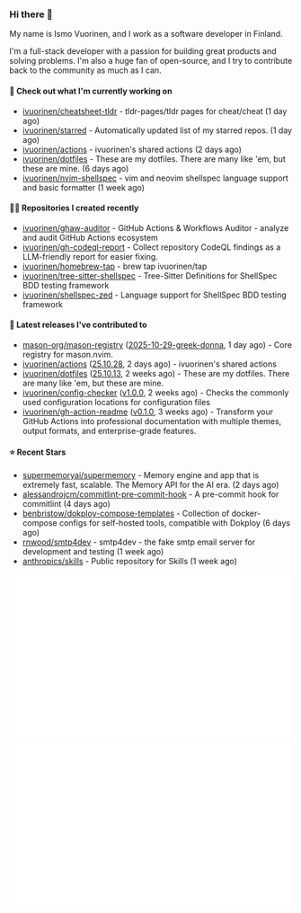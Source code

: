 
### Hi there 👋

My name is Ismo Vuorinen, and I work as a software developer in Finland.

I'm a full-stack developer with a passion for building great products and solving problems.
I'm also a huge fan of open-source, and I try to contribute back to the community as much as I can.

#### 👷 Check out what I'm currently working on

- [ivuorinen/cheatsheet-tldr](https://github.com/ivuorinen/cheatsheet-tldr) - tldr-pages/tldr pages for cheat/cheat (1 day ago)
- [ivuorinen/starred](https://github.com/ivuorinen/starred) - Automatically updated list of my starred repos. (1 day ago)
- [ivuorinen/actions](https://github.com/ivuorinen/actions) - ivuorinen&#39;s shared actions (2 days ago)
- [ivuorinen/dotfiles](https://github.com/ivuorinen/dotfiles) - These are my dotfiles. There are many like &#39;em, but these are mine. (6 days ago)
- [ivuorinen/nvim-shellspec](https://github.com/ivuorinen/nvim-shellspec) - vim and neovim shellspec language support and basic formatter (1 week ago)

#### 👨‍💻 Repositories I created recently

- [ivuorinen/ghaw-auditor](https://github.com/ivuorinen/ghaw-auditor) - GitHub Actions &amp; Workflows Auditor - analyze and audit GitHub Actions ecosystem
- [ivuorinen/gh-codeql-report](https://github.com/ivuorinen/gh-codeql-report) - Collect repository CodeQL findings as a LLM-friendly report for easier fixing.
- [ivuorinen/homebrew-tap](https://github.com/ivuorinen/homebrew-tap) - brew tap ivuorinen/tap
- [ivuorinen/tree-sitter-shellspec](https://github.com/ivuorinen/tree-sitter-shellspec) - Tree-Sitter Definitions for ShellSpec BDD testing framework
- [ivuorinen/shellspec-zed](https://github.com/ivuorinen/shellspec-zed) - Language support for ShellSpec BDD testing framework

#### 🚀 Latest releases I've contributed to

- [mason-org/mason-registry](https://github.com/mason-org/mason-registry) ([2025-10-29-greek-donna](https://github.com/mason-org/mason-registry/releases/tag/2025-10-29-greek-donna), 1 day ago) - Core registry for mason.nvim.
- [ivuorinen/actions](https://github.com/ivuorinen/actions) ([25.10.28](https://github.com/ivuorinen/actions/releases/tag/25.10.28), 2 days ago) - ivuorinen&#39;s shared actions
- [ivuorinen/dotfiles](https://github.com/ivuorinen/dotfiles) ([25.10.13](https://github.com/ivuorinen/dotfiles/releases/tag/25.10.13), 2 weeks ago) - These are my dotfiles. There are many like &#39;em, but these are mine.
- [ivuorinen/config-checker](https://github.com/ivuorinen/config-checker) ([v1.0.0](https://github.com/ivuorinen/config-checker/releases/tag/v1.0.0), 2 weeks ago) - Checks the commonly used configuration locations for configuration files
- [ivuorinen/gh-action-readme](https://github.com/ivuorinen/gh-action-readme) ([v0.1.0](https://github.com/ivuorinen/gh-action-readme/releases/tag/v0.1.0), 3 weeks ago) - Transform your GitHub Actions into professional documentation with multiple themes, output formats, and enterprise-grade features.

#### ⭐ Recent Stars

- [supermemoryai/supermemory](https://github.com/supermemoryai/supermemory) - Memory engine and app that is extremely fast, scalable. The Memory API for the AI era. (2 days ago)
- [alessandrojcm/commitlint-pre-commit-hook](https://github.com/alessandrojcm/commitlint-pre-commit-hook) - A pre-commit hook for commitlint (4 days ago)
- [benbristow/dokploy-compose-templates](https://github.com/benbristow/dokploy-compose-templates) - Collection of docker-compose configs for self-hosted tools, compatible with Dokploy (6 days ago)
- [rnwood/smtp4dev](https://github.com/rnwood/smtp4dev) - smtp4dev - the fake smtp email server for development and testing (1 week ago)
- [anthropics/skills](https://github.com/anthropics/skills) - Public repository for Skills (1 week ago)



<picture>
  <source srcset="https://raw.githubusercontent.com/ivuorinen/github-stats/master/generated/overview.svg#gh-dark-mode-only" media="(prefers-color-scheme: dark)" />
  <img src="https://raw.githubusercontent.com/ivuorinen/github-stats/master/generated/overview.svg#gh-light-mode-only" alt="Overview of my activity" />
</picture>
<picture>
  <source srcset="https://raw.githubusercontent.com/ivuorinen/github-stats/master/generated/languages.svg#gh-dark-mode-only" media="(prefers-color-scheme: dark)" />
  <img src="https://raw.githubusercontent.com/ivuorinen/github-stats/master/generated/languages.svg#gh-light-mode-only" alt="Languages I have been using" />
</picture>


